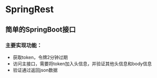 # SpringRest
## 简单的SpringBoot接口

### 主要实现功能：
- 获取token，令牌2分钟过期
- 访问主接口，需要将token加入头信息，并验证其他头信息和body信息
- 验证通过返回json数据
